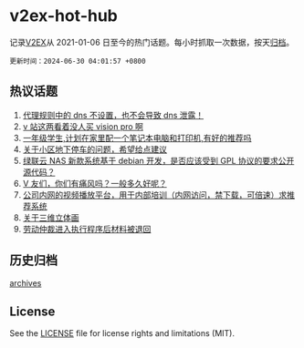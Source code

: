 # v2ex-hot-hub

 记录[V2EX](https://www.v2ex.com/)从 2021-01-06 日至今的热门话题。每小时抓取一次数据，按天[归档](archives)。

`更新时间：2024-06-30 04:01:57 +0800`

## 热议话题

1. [代理规则中的 dns 不设置，也不会导致 dns 泄露！](https://www.v2ex.com/t/1053566)
1. [v 站这两看着没人买 vision pro 啊](https://www.v2ex.com/t/1053534)
1. [一年级学生,计划在家里配一个笔记本电脑和打印机,有好的推荐吗](https://www.v2ex.com/t/1053502)
1. [关于小区地下停车的问题，希望给点建议](https://www.v2ex.com/t/1053573)
1. [绿联云 NAS 新款系统基于 debian 开发，是否应该受到 GPL 协议的要求公开源代码？](https://www.v2ex.com/t/1053553)
1. [V 友们，你们有痛风吗？一般多久好呢？](https://www.v2ex.com/t/1053544)
1. [公司内网的视频播放平台，用于内部培训（内网访问，禁下载，可倍速）求推荐系统](https://www.v2ex.com/t/1053517)
1. [关于三维立体画](https://www.v2ex.com/t/1053527)
1. [劳动仲裁进入执行程序后材料被退回](https://www.v2ex.com/t/1053523)

## 历史归档

[archives](archives)

## License

See the [LICENSE](LICENSE) file for license rights and limitations (MIT).
